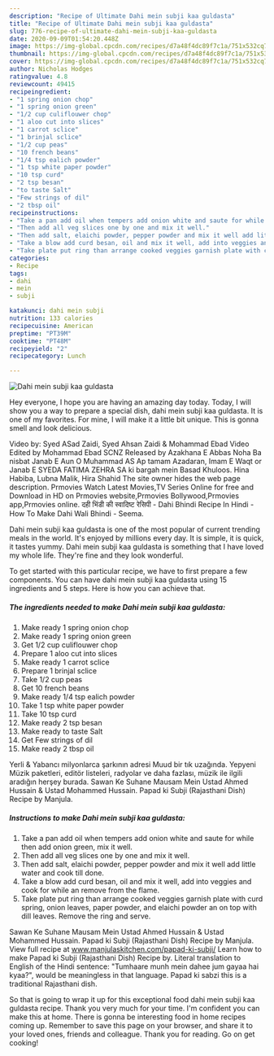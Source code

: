 ```yaml
---
description: "Recipe of Ultimate Dahi mein subji kaa guldasta"
title: "Recipe of Ultimate Dahi mein subji kaa guldasta"
slug: 776-recipe-of-ultimate-dahi-mein-subji-kaa-guldasta
date: 2020-09-09T01:54:20.448Z
image: https://img-global.cpcdn.com/recipes/d7a48f4dc89f7c1a/751x532cq70/dahi-mein-subji-kaa-guldasta-recipe-main-photo.jpg
thumbnail: https://img-global.cpcdn.com/recipes/d7a48f4dc89f7c1a/751x532cq70/dahi-mein-subji-kaa-guldasta-recipe-main-photo.jpg
cover: https://img-global.cpcdn.com/recipes/d7a48f4dc89f7c1a/751x532cq70/dahi-mein-subji-kaa-guldasta-recipe-main-photo.jpg
author: Nicholas Hodges
ratingvalue: 4.8
reviewcount: 49415
recipeingredient:
- "1 spring onion chop"
- "1 spring onion green"
- "1/2 cup culiflouwer chop"
- "1 aloo cut into slices"
- "1 carrot sclice"
- "1 brinjal sclice"
- "1/2 cup peas"
- "10 french beans"
- "1/4 tsp ealich powder"
- "1 tsp white paper powder"
- "10 tsp curd"
- "2 tsp besan"
- "to taste Salt"
- "Few strings of dil"
- "2 tbsp oil"
recipeinstructions:
- "Take a pan add oil when tempers add onion white and saute for while then add onion green, mix it well."
- "Then add all veg slices one by one and mix it well."
- "Then add salt, elaichi powder, pepper powder and mix it well add little water and cook till done."
- "Take a blow add curd besan, oil and mix it well, add into veggies and cook for while an remove from the flame."
- "Take plate put ring than arrange cooked veggies garnish plate with curd spring, onion leaves, paper powder, and elaichi powder an on top with dill leaves. Remove the ring and serve."
categories:
- Recipe
tags:
- dahi
- mein
- subji

katakunci: dahi mein subji 
nutrition: 133 calories
recipecuisine: American
preptime: "PT39M"
cooktime: "PT48M"
recipeyield: "2"
recipecategory: Lunch

---
```



![Dahi mein subji kaa guldasta](https://img-global.cpcdn.com/recipes/d7a48f4dc89f7c1a/751x532cq70/dahi-mein-subji-kaa-guldasta-recipe-main-photo.jpg)

Hey everyone, I hope you are having an amazing day today. Today, I will show you a way to prepare a special dish, dahi mein subji kaa guldasta. It is one of my favorites. For mine, I will make it a little bit unique. This is gonna smell and look delicious.

Video by: Syed ASad Zaidi, Syed Ahsan Zaidi &amp; Mohammad Ebad Video Edited by Mohammad Ebad SCNZ Released by Azakhana E Abbas Noha Ba nisbat Janab E Aun O Muhammad AS Ap tamam Azadaran, Imam E Waqt or Janab E SYEDA FATIMA ZEHRA SA ki bargah mein Basad Khuloos. Hina Habiba, Lubna Malik, Hira Shahid The site owner hides the web page description. Prmovies Watch Latest Movies,TV Series Online for free and Download in HD on Prmovies website,Prmovies Bollywood,Prmovies app,Prmovies online. दही भिंडी की स्वादिष्ट रेसिपी - Dahi Bhindi Recipe In Hindi - How To Make Dahi Wali Bhindi - Seema.

Dahi mein subji kaa guldasta is one of the most popular of current trending meals in the world. It's enjoyed by millions every day. It is simple, it is quick, it tastes yummy. Dahi mein subji kaa guldasta is something that I have loved my whole life. They're fine and they look wonderful.


To get started with this particular recipe, we have to first prepare a few components. You can have dahi mein subji kaa guldasta using 15 ingredients and 5 steps. Here is how you can achieve that.

<!--inarticleads1-->

##### The ingredients needed to make Dahi mein subji kaa guldasta:

1. Make ready 1 spring onion chop
1. Make ready 1 spring onion green
1. Get 1/2 cup culiflouwer chop
1. Prepare 1 aloo cut into slices
1. Make ready 1 carrot sclice
1. Prepare 1 brinjal sclice
1. Take 1/2 cup peas
1. Get 10 french beans
1. Make ready 1/4 tsp ealich powder
1. Take 1 tsp white paper powder
1. Take 10 tsp curd
1. Make ready 2 tsp besan
1. Make ready to taste Salt
1. Get Few strings of dil
1. Make ready 2 tbsp oil


Yerli &amp; Yabancı milyonlarca şarkının adresi Muud bir tık uzağında. Yepyeni Müzik paketleri, editör listeleri, radyolar ve daha fazlası, müzik ile ilgili aradığın herşey burada. Sawan Ke Suhane Mausam Mein Ustad Ahmed Hussain &amp; Ustad Mohammed Hussain. Papad ki Subji (Rajasthani Dish) Recipe by Manjula. 

<!--inarticleads2-->

##### Instructions to make Dahi mein subji kaa guldasta:

1. Take a pan add oil when tempers add onion white and saute for while then add onion green, mix it well.
1. Then add all veg slices one by one and mix it well.
1. Then add salt, elaichi powder, pepper powder and mix it well add little water and cook till done.
1. Take a blow add curd besan, oil and mix it well, add into veggies and cook for while an remove from the flame.
1. Take plate put ring than arrange cooked veggies garnish plate with curd spring, onion leaves, paper powder, and elaichi powder an on top with dill leaves. Remove the ring and serve.


Sawan Ke Suhane Mausam Mein Ustad Ahmed Hussain &amp; Ustad Mohammed Hussain. Papad ki Subji (Rajasthani Dish) Recipe by Manjula. View full recipe at www.manjulaskitchen.com/papad-ki-subji/ Learn how to make Papad ki Subji (Rajasthani Dish) Recipe by. Literal translation to English of the Hindi sentence: &#34;Tumhaare munh mein dahee jum gayaa hai kyaa?&#34;, would be meaningless in that language. Papad ki sabzi this is a traditional Rajasthani dish. 

So that is going to wrap it up for this exceptional food dahi mein subji kaa guldasta recipe. Thank you very much for your time. I'm confident you can make this at home. There is gonna be interesting food in home recipes coming up. Remember to save this page on your browser, and share it to your loved ones, friends and colleague. Thank you for reading. Go on get cooking!
